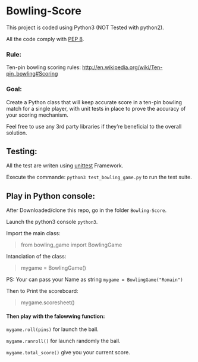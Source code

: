 # Bowling-Score

This project is coded using Python3 (NOT Tested with python2).

All the code comply with [PEP 8](https://www.python.org/dev/peps/pep-0008/ "Official Docs").


### Rule:

Ten-pin bowling scoring rules: http://en.wikipedia.org/wiki/Ten-pin_bowling#Scoring

### Goal:

Create a Python class that will keep accurate score in a ten-pin bowling match
for a single player, with unit tests in place to prove the accuracy of your scoring
mechanism.

Feel free to use any 3rd party libraries if they’re beneficial to the overall
solution.

## Testing:

All the test are writen using [unittest](https://docs.python.org/3/library/unittest.html#module-unittest "Unittest Docs") Framework.

Execute the commande: `python3 test_bowling_game.py` to run the test suite.


## Play in Python console:

After Downloaded/clone this repo, go in the folder `Bowling-Score`.

Launch the python3 console `python3`.

Import the main class:
>from bowling_game import BowlingGame

Intanciation of the class:
>mygame = BowlingGame()

PS: Your can pass your Name as string `mygame = BowlingGame("Romain")`

Then to Print the scoreboard:
>mygame.scoresheet()

#### Then play with the falowwing function:

`mygame.roll(pins)` for launch the ball.

`mygame.ranroll()` for launch randomly the ball.

`mygame.total_score()` give you your current score.


